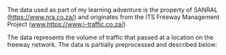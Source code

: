 The data used as part of my learning adventure is the property of SANRAL (https://www.nra.co.za/) and originates from the ITS Freeway Management Project (www.https://www.i-traffic.co.za/)

The data represents the volume of traffic that passed at a location on the freeway network. The data is partially preprocessed and described below:
